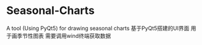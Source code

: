 # Seasonal-Charts
A tool (Using PyQt5) for drawing seasonal charts 
基于PyQt5搭建的UI界面 
用于画季节性图表
需要调用wind终端获取数据

